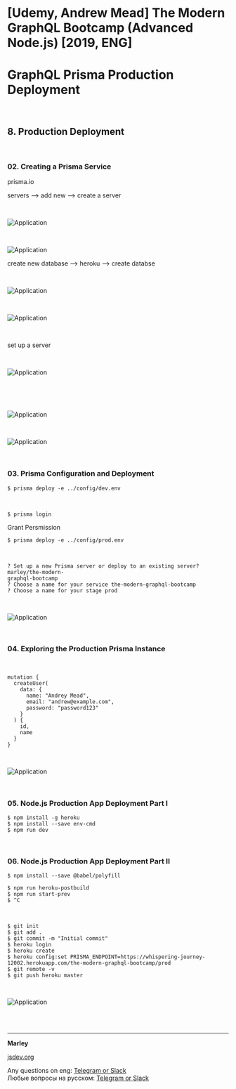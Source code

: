 # [Udemy, Andrew Mead] The Modern GraphQL Bootcamp (Advanced Node.js) [2019, ENG]

# GraphQL Prisma Production Deployment

<br/>

## 8. Production Deployment

<br/>

### 02. Creating a Prisma Service

prisma.io

servers --> add new --> create a server

<br/>

![Application](../img/pic-08-01.png?raw=true)

<br/>

![Application](../img/pic-08-02.png?raw=true)

create new database --> heroku --> create databse

<br/>

![Application](../img/pic-08-03.png?raw=true)

<br/>

![Application](../img/pic-08-04.png?raw=true)

<br/>

set up a server

<br/>

![Application](../img/pic-08-05.png?raw=true)

<br/>
<br/>

<br/>

![Application](../img/pic-08-06.png?raw=true)

<br/>

![Application](../img/pic-08-07.png?raw=true)

<br/>

### 03. Prisma Configuration and Deployment

    $ prisma deploy -e ../config/dev.env

<br/>

    $ prisma login

Grant Persmission

    $ prisma deploy -e ../config/prod.env

<br/>

```
? Set up a new Prisma server or deploy to an existing server? marley/the-modern-
graphql-bootcamp
? Choose a name for your service the-modern-graphql-bootcamp
? Choose a name for your stage prod

```

<br/>

![Application](../img/pic-08-08.png?raw=true)

<br/>

### 04. Exploring the Production Prisma Instance

<br/>

```
mutation {
  createUser(
    data: {
      name: "Andrey Mead",
      email: "andrew@example.com",
      password: "password123"
    }
  ) {
    id,
    name
  }
}
```

<br/>

![Application](../img/pic-08-08.png?raw=true)

<br/>

### 05. Node.js Production App Deployment Part I

    $ npm install -g heroku
    $ npm install --save env-cmd
    $ npm run dev

<br/>

### 06. Node.js Production App Deployment Part II

    $ npm install --save @babel/polyfill

    $ npm run heroku-postbuild
    $ npm run start-prev
    $ ^C

<br/>

    $ git init
    $ git add .
    $ git commit -m "Initial commit"
    $ heroku login
    $ heroku create
    $ heroku config:set PRISMA_ENDPOINT=https://whispering-journey-12002.herokuapp.com/the-modern-graphql-bootcamp/prod
    $ git remote -v
    $ git push heroku master

<br/>

![Application](../img/pic-08-10.png?raw=true)

<br/>
<br/>

---

**Marley**

<a href="https://jsdev.org">jsdev.org</a>

Any questions on eng: <a href="https://jsdev.org/chat/">Telegram or Slack</a>  
Любые вопросы на русском: <a href="https://jsdev.ru/chat/">Telegram or Slack</a>
